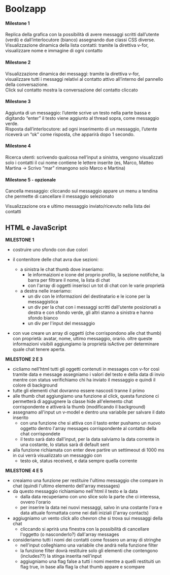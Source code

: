 Boolzapp 
===

#### Milestone 1
Replica della grafica con la possibilità di avere messaggi scritti dall’utente (verdi) e dall’interlocutore (bianco) assegnando due classi CSS diverse.     
Visualizzazione dinamica della lista contatti: tramite la direttiva v-for, visualizzare nome e immagine di ogni contatto

#### Milestone 2
Visualizzazione dinamica dei messaggi: tramite la direttiva v-for, visualizzare tutti i messaggi relativi al contatto attivo all’interno del pannello della conversazione.    
Click sul contatto mostra la conversazione del contatto cliccato


#### Milestone 3
Aggiunta di un messaggio: l’utente scrive un testo nella parte bassa e digitando “enter” il testo viene aggiunto al thread sopra, come messaggio verde.   
Risposta dall’interlocutore: ad ogni inserimento di un messaggio, l’utente riceverà un “ok” come risposta, che apparirà dopo 1 secondo.

#### Milestone 4
Ricerca utenti: scrivendo qualcosa nell’input a sinistra, vengono visualizzati solo i contatti il cui nome contiene le lettere inserite (es, Marco, Matteo Martina -> Scrivo “mar” rimangono solo Marco e Martina)

#### Milestone 5 - opzionale
Cancella messaggio: cliccando sul messaggio appare un menu a tendina che permette di cancellare il messaggio selezionato

Visualizzazione ora e ultimo messaggio inviato/ricevuto nella lista dei contatti 


## HTML e JavaScript

**MILESTONE 1**
- costruire uno sfondo con due colori
- il contenitore delle chat avra due sezioni:
  - a sinistra le chat thumb dove inseriamo: 
    - le informaizioni e icone del proprio profilo, la sezione notifiche, la barra per filtrare il nome, la lista di chat 
    - con l'array di oggetti inserisci un tot di chat con le varie proprietà
  - a destra nelle inseriamo: 
    - un div con le informazioni del destinatario e le icone per la messaggistica 
    - un div per la chat con i messaggi scritti dall'utente posizionati a destra e con sfondo verde, gli altri stanno a sinistra e hanno sfondo bianco 
    - un div per l'input del messaggio

- con vue creare un array di oggetti (che corrispondono alle chat thumb) con proprietà: avatar, nome, ultimo messaggio, orario. oltre queste informazioni visibili aggiungiamo la proprietà isActive per determinare quale chat tenere aperta.


**MILESTONE 2 E 3**
- cicliamo nell'html tutti gli oggetti contenuti in messages con v-for così tramite data e message assegniamo i valori del testo e della data di invio mentre con status verifichiamo chi ha inviato il messaggio e quindi il colore di background
- tutte gli elementi chat dovranno essere nascosti tranne il primo 
- alle thumb chat aggiungiamo una funzione al click, questa funzione ci permetterà di aggiugnere la classe hide all'elemento chat corrispondente e attiverà la thumb (modificando il background)
- assegnamo all'input un v-model e dentro una variabile per salvare il dato inserito
    - con una funzione che si attiva con il tasto enter pushamo un nuovo oggetto dentro l'array messages corrispondente al contatto della chat corrispondete
    - il testo sarà dato dall'input, per la data salviamo la data corrente in una costante, lo status sarà di default sent
- alla funzione richiamata con enter deve partire un settimeout di 1000 ms in cui verrà visualizzato un messaggio con 
    - testo ok, status received, e data sempre quella corrente


**MILESTONE 4 E 5**
- creaiamo una funzione per restituire l'ultimo messaggio che compare in chat (quindi l'ultimo elemento dell'array messages)
- da questo messaggio richiamiamo nell'html il testo e la data
    - dalla data recuperiamo con uno slice solo la parte che ci interessa, ovvero l'orario 
    - per inserire la data nei nuovi messaggi, salvo in una costante l'ora e data attuale formattata come nei dati iniziali (l'array contacts)
- aggiugniamo un vento click allo chevron che si trova sui messaggi della chat
    - cliccando si aprirà una finestra con la possibilità di cancellare l'oggetto (o nasconderlo?) dall'array messages
- consideriamo tutti i nomi dei contatti come fossero un array di stringhe
    - nell'input colleghiamo una variabile che andrà nella funzione filter
    - la funzione filter dovrà restituire solo gli elementi che contengono (includes??) la stinga inserita nell'input
    - aggiugniamo una flag false a tutti i nomi mentre a quelli restituiti un flag true, in base alla flag la chat thumb appare e scompare

